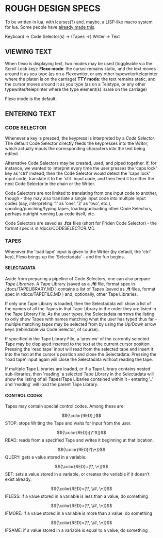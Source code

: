 # ROUGH DESIGN SPECS
To be written in lua, with lcurses(?) and, maybe, a LISP-like macro system for lua. Some people have [already made this](https://github.com/differentprogramming/lua-macro).

Keyboard -> Code Selector(s) -> (Tapes ->) Writer -> Text

## VIEWING TEXT
When flexo is displaying text, two modes may be used (toggleable via the Scroll Lock key):
	**Flexo mode**: the cursor remains static, and the text moves around it as you type (as on a Flexowriter, or any other typewriter/teleprinter where the platen is on the carriage)
	**TTY mode**: the text remains static, and the cursor moves around it as you type (as on a Teletype, or any other typewriter/teleprinter where the type element(s) is/are on the carriage)
	
Flexo mode is the default. 

## ENTERING TEXT

### CODE SELECTOR
Whenever a key is pressed, the keypress is interpreted by a *Code Selector*. The default Code Selector directly feeds the keypresses into the *Writer*, which actually inputs the corresponding characters into the text being edited.

Alternative Code Selectors may be created, used, and piped together. If, for instance, we wanted to interpret every time the user presses the 'caps lock' key as 'ctrl' instead, then the Code Selector would detect the 'caps lock' input code, translate it to the 'ctrl' input code, and then feed it to either the next Code Selector in the chain or the Writer.

Code Selectors are not limited to translating from one input code to another, though - they may also translate a single input code into multiple input codes (say, interpreting '1' as 'one', '2' as 'two', etc.), spooling/punching/typing tapes, loading/unloading other Code Selectors, perhaps outright running Lua code itself, etc.

Code Selectors are saved as **.fcs** files (short for Friden Code Selector) - the format spec is in /docs/CODESELECTOR.MD.

### TAPES
Whenever the 'load tape' input is given to the Writer (by default, the 'ctrl' key), Flexo brings up the 'Selectadata' - and the fun begins.

#### SELECTADATA
Aside from preparing a pipeline of Code Selectors, one can also prepare *Tape Libraries*. A Tape Library (saved as a **.ftl** file, format spec in /docs/TAPELIBRARY.MD ) contains a list of Tapes (saved as **.ft** files, format spec in /docs/TAPEFILE.MD ) and, optionally, other Tape Libraries. 

If only one Tape Library is loaded, then the Selectadata will show a list of the names of all the Tapes in that Tape Library in the order they are listed in the Tape Library file. As the user types, the Selectadata narrows the listing to only show Tapes with names matching what the user has typed thus far - multiple matching tapes may be selected from by using the Up/Down arrow keys (rebindable via Code Selector, of course). 

If specified in the Tape Library File, a 'preview' of the currently selected Tape may be displayed inserted to the text at the current cursor position. Pressing the 'read tape' input will read from the selected tape and insert it into the text at the cursor's position and close the Selectadata. Pressing the 'load tape' input again will close the Selectadata without reading the tape. 

If multiple Tape Libraries are loaded, or if a Tape Library contains nested sub-libraries, then 'reading' a selected Tape Library in the Selectadata will show the listing of all Tapes/Tape Libaries contained within it - entering '..' and 'reading' will load the parent Tape Library.

#### CONTROL CODES
Tapes may contain special control codes. Among these are:

$${\color{RED},}$$ STOP: stops Writing the Tape and waits for input from the user.

$${\color{RED}:[\*.ft]}$$ READ: reads from a specified Tape and writes it beginning at that location.

$${\color{RED}?[\*]}$$ QUERY: gets a value stored in a variable.

$${\color{RED}+[\*, \*]}$$ SET: sets a value stored in a variable, or creates the variable if it doesn't exist already.

$${\color{RED}<[\*, \\#, \*]}$$ IFLESS: if a value stored in a variable is less than a value, do something

$${\color{RED}>[\*, \\#, \*]}$$ IFMORE: if a value stored in a variable is more than a value, do something

$${\color{RED}=[\*, \\#, \*]}$$ IFSAME: if a value stored in a variable is equal to a value, do something
